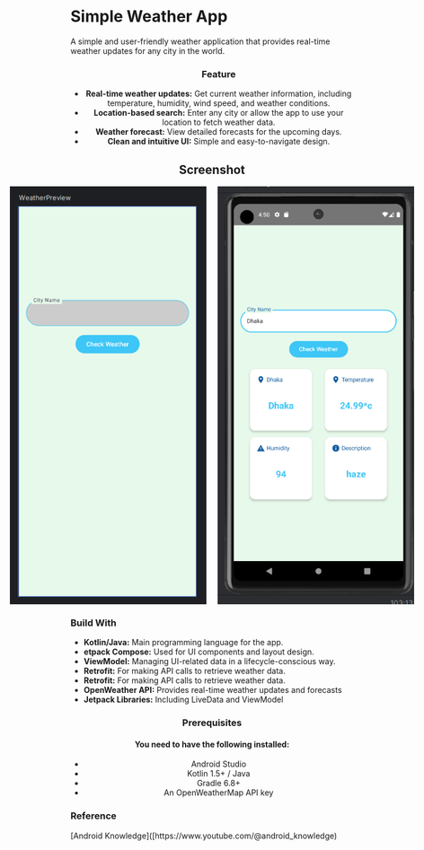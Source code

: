 <h1>Simple Weather App</h1>
<p>A simple and user-friendly weather application that provides real-time weather updates for any city in the world.</p>
<center>
  <ul>
    <h3>Feature</h3>
    <li><b>Real-time weather updates:</b> Get current weather information, including temperature, humidity, wind speed, and weather conditions.</li>
    <li><b>Location-based search:</b> Enter any city or allow the app to use your location to fetch weather data.</li>
    <li><b>Weather forecast:</b> View detailed forecasts for the upcoming days.</li>
    <li><b>Clean and intuitive UI:</b> Simple and easy-to-navigate design.</li>
  </ul>
</center>

<center>
  <h2>Screenshot</h2>
  <div style="display: flex; justify-content: center; gap: 20px;">
    <img src="sNap/Screenshot 2024-10-20 044721.png" width="350" title="app_interface">
    <img src="sNap/Screenshot 2024-10-20 045015.png" width="350" title="app_interface">
  </div>
</center>
<div>
  <h3>Build With</h3>
  <ul>
    <li> <b>Kotlin/Java:</b> Main programming language for the app.</li>
    <li><b>etpack Compose:</b> Used for UI components and layout design. </li>
    <li> <b>ViewModel:</b> Managing UI-related data in a lifecycle-conscious way.</li>
    <li> <b>Retrofit:</b> For making API calls to retrieve weather data.</li>
    <li><b>Retrofit:</b> For making API calls to retrieve weather data.</li>
     <li><b>OpenWeather API:</b> Provides real-time weather updates and forecasts </li>
     <li> <b>Jetpack Libraries:</b> Including LiveData and ViewModel</li>
  </ul>
</div>
<center>
 <h3>Prerequisites</h3> 
<h4>You need to have the following installed:</h4>
<ul>
<li>Android Studio</li>
<li>Kotlin 1.5+ / Java</li>
<li>Gradle 6.8+</li>
<li>An OpenWeatherMap API key</li>

  
</center>

<div>
  <h3>Reference</h3>
  [Android Knowledge]([https://www.youtube.com/@android_knowledge)
</div>
